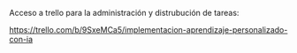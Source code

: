 Acceso a trello para la administración y distrubución de tareas:

https://trello.com/b/9SxeMCa5/implementacion-aprendizaje-personalizado-con-ia

